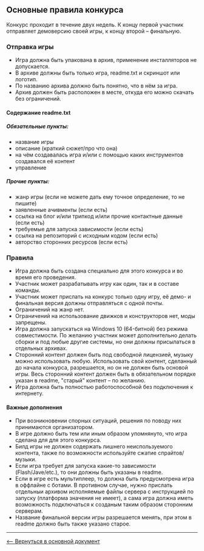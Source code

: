 ## Основные правила конкурса

Конкурс проходит в течение двух недель. К концу первой участник отправляет демоверсию своей игры, к концу второй – финальную.

### Отправка игры
* Игра должна быть упакована в архив, применение инсталляторов не допускается.
* В архиве должны быть только игра, readme.txt и скриншот или логотип.
* По названию архива должно быть понятно, что в нём за игра.
* Архив должен быть расположен в месте, откуда его можно скачать без ограничений.

#### Содержание readme.txt

##### Обязательные пункты:
* название игры
* описание (краткий сюжет/про что она)
* на чём создавалась игра и/или с помощью каких инструментов создавался её контент
* управление

##### Прочие пункты:
* жанр игры (если не можете дать ему точное определение, то не пишите)
* заявленные ачивменты (если есть)
* ссылка на блог и/или трипкод и/или прочие контактные данные (если есть)
* требуемые для запуска зависимости (если есть)
* ссылка на репозиторий с исходным кодом (если есть)
* авторство сторонних ресурсов (если есть)

### Правила
* Игра должна быть создана специально для этого конкурса и во время его проведения.
* Участник может разрабатывать игру как один, так и в составе команды.
* Участник может прислать на конкурс только одну игру, её демо- и финальная версия должны отправляться с одной почты.
* Ограничений на жанр нет.
* Ограничений на использование движков и конструкторов нет, моды запрещены.
* Игра должна запускаться на Windows 10 (64-битной) без режима совместимости. По желанию участник может дополнительно делать сборки и под любые другие системы, но они должны присылаться в отдельных архивах.
* Сторонний контент должен быть под свободной лицензией, музыку можно использовать любую. Использовать свой контент, сделанный до начала конкурса, разрешается, но он не должен быть основой игры. Весь сторонний контент должен быть в обязательном порядке указан в readme, "старый" контент – по желанию.
* Игра должна быть полностью работоспособной без подключения к интернету.

#### Важные дополнения
* При возникновении спорных ситуаций, решения по поводу них принимаются организатором.
* В игре должно быть тем или иным образом упомнянуто, что игра сделана для для этого конкурса.
* Билд игры не должен содержать лишнего неиспользуемого контента, также по возможности используйте сжатие спрайтов/музыки.
* Если игра требует для запуска какие-то зависимости (Flash/Jave/etc.), то они должны быть указаны в readme.
* Если в игре есть мультиплеер, то должна быть предусмотрена игра в оффлайне с ботами. В противном случае, нужно прислать отдельныи архивом исполняемые файлы сервера с инструкцией по запуску (платформа значения не имеет), а сама игра должна иметь возможность подключаться к созданым таким образом сторонним серверам.
* Название финальной версии игры разрешается менять, при этом в readme должно быть также указано старое.

---
[&#10229; Вернуться в основной документ](main.md)
